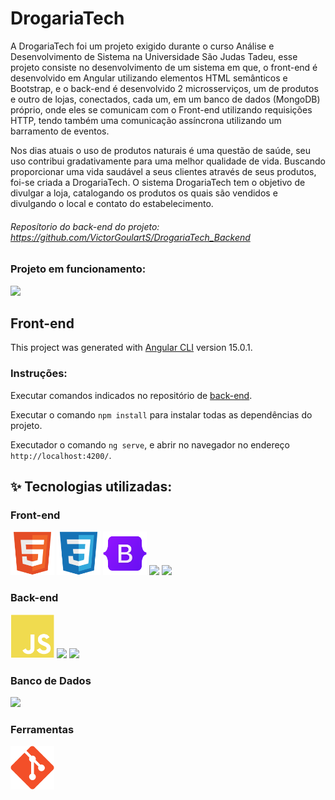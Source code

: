 # DrogariaTech

A DrogariaTech foi um projeto exigido durante o curso Análise e Desenvolvimento de Sistema na Universidade São Judas Tadeu, esse projeto consiste no desenvolvimento de um sistema em que, o front-end é desenvolvido em Angular utilizando elementos HTML semânticos e Bootstrap, e o back-end é desenvolvido 2 microsserviços, um de produtos e outro de lojas, conectados, cada um, em um banco de dados (MongoDB) próprio, onde eles se comunicam com o Front-end utilizando requisições HTTP, tendo também uma comunicação assíncrona utilizando um barramento de eventos.

Nos dias atuais o uso de produtos naturais é uma questão de saúde, seu uso contribui gradativamente para uma melhor qualidade de vida. Buscando proporcionar uma vida saudável a seus clientes através de seus produtos, foi-se criada a DrogariaTech. O sistema DrogariaTech tem o objetivo de divulgar a loja, catalogando os produtos os quais são vendidos e divulgando o local e contato do estabelecimento.

###### Reposítorio do back-end do projeto: https://github.com/VictorGoulartS/DrogariaTech_Backend

### Projeto em funcionamento:
<div>
<img src="gif.gif">
</div>

## Front-end
This project was generated with [Angular CLI](https://github.com/angular/angular-cli) version 15.0.1.

### Instruções:

Executar comandos indicados no repositório de <a href="https://github.com/VictorGoulartS/DrogariaTech_Backend">back-end</a>.

Executar o comando `npm install` para instalar todas as dependências do projeto.

Executador o comando `ng serve`, e abrir no navegador no endereço `http://localhost:4200/`.

## ✨ Tecnologias utilizadas:
<h3>Front-end</h3>
<div>
	<img height="70" src="https://raw.githubusercontent.com/devicons/devicon/master/icons/html5/html5-original.svg">
	<img height="70" src="https://raw.githubusercontent.com/devicons/devicon/master/icons/css3/css3-original.svg">
	<img height="70" src="https://github.com/devicons/devicon/blob/master/icons/bootstrap/bootstrap-original.svg">
  <img height="70" src="https://cdn.jsdelivr.net/gh/devicons/devicon/icons/typescript/typescript-original.svg">
  <img height="70" src="https://cdn.jsdelivr.net/gh/devicons/devicon/icons/angularjs/angularjs-original.svg">
</div>

<h3>Back-end</h3>
<div>
	<img height="70" src="https://raw.githubusercontent.com/devicons/devicon/master/icons/javascript/javascript-plain.svg">
  <img height="70" src="https://cdn.jsdelivr.net/gh/devicons/devicon/icons/nodejs/nodejs-original-wordmark.svg">
  <img height="70" src="https://cdn.jsdelivr.net/gh/devicons/devicon/icons/express/express-original-wordmark.svg">
</div>

<h3>Banco de Dados</h3>
<div>
  <img height="70" src="https://cdn.jsdelivr.net/gh/devicons/devicon/icons/mongodb/mongodb-original-wordmark.svg">
</div>

<h3>Ferramentas</h3>
<div>
  <img height="70" src="https://raw.githubusercontent.com/devicons/devicon/master/icons/git/git-plain.svg">
</div>
